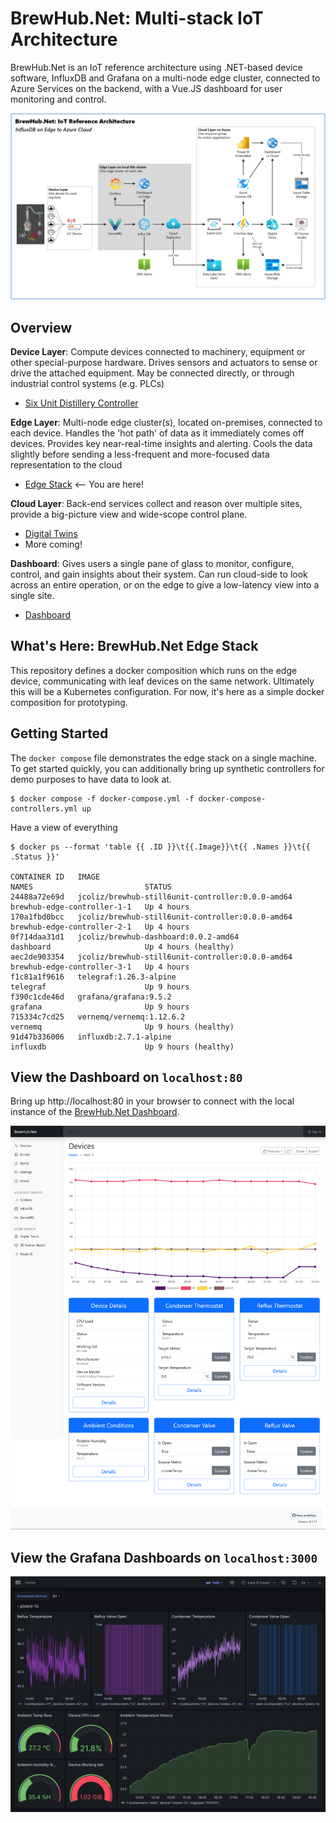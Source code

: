 # BrewHub.Net: Multi-stack IoT Architecture

BrewHub.Net is an IoT reference architecture using .NET-based device software, InfluxDB and Grafana on a multi-node edge cluster, connected to Azure Services on the backend, with a Vue.JS dashboard for user monitoring and control.

![Reference Architecture](docs/images/arch.png)

## Overview

**Device Layer**: Compute devices connected to machinery, equipment or other special-purpose hardware. Drives sensors and actuators to sense or drive the attached equipment. May be connected directly, or through industrial control systems (e.g. PLCs)
* [Six Unit Distillery Controller](https://github.com/jcoliz/BrewHub.Devices.Still6UnitController)

**Edge Layer**: Multi-node edge cluster(s), located on-premises, connected to each device. Handles the 'hot path' of data as it immediately comes off devices. Provides key near-real-time insights and alerting. Cools the data slightly before sending a less-frequent and more-focused data representation to the cloud
* [Edge Stack](https://github.com/jcoliz/BrewHub.Edge) <-- You are here!
  
**Cloud Layer**: Back-end services collect and reason over multiple sites, provide a big-picture view and wide-scope control plane.
* [Digital Twins](https://github.com/jcoliz/BrewHub.DigitalTwins)
* More coming!

**Dashboard**: Gives users a single pane of glass to monitor, configure, control, and gain insights about their system. Can run cloud-side to look across an entire operation, or on the edge to give a low-latency view into a single site.
* [Dashboard](https://github.com/jcoliz/BrewHub.Dashboard)

## What's Here: BrewHub.Net Edge Stack

This repository defines a docker composition which runs on the edge device, communicating with leaf devices on the same network. Ultimately this will be a Kubernetes configuration. For now, it's here as a simple docker composition for prototyping.

## Getting Started

The `docker compose` file demonstrates the edge stack on a single machine. To get started quickly, you can additionally bring up synthetic controllers for demo purposes to have data to look at.

```
$ docker compose -f docker-compose.yml -f docker-compose-controllers.yml up
```

Have a view of everything

```
$ docker ps --format 'table {{ .ID }}\t{{.Image}}\t{{ .Names }}\t{{ .Status }}'

CONTAINER ID   IMAGE                                              NAMES                         STATUS
24488a72e69d   jcoliz/brewhub-still6unit-controller:0.0.0-amd64   brewhub-edge-controller-1-1   Up 4 hours
170a1fbd0bcc   jcoliz/brewhub-still6unit-controller:0.0.0-amd64   brewhub-edge-controller-2-1   Up 4 hours
0f714daa31d1   jcoliz/brewhub-dashboard:0.0.2-amd64               dashboard                     Up 4 hours (healthy)
aec2de903354   jcoliz/brewhub-still6unit-controller:0.0.0-amd64   brewhub-edge-controller-3-1   Up 4 hours
f1c81a1f9616   telegraf:1.26.3-alpine                             telegraf                      Up 9 hours
f390c1cde46d   grafana/grafana:9.5.2                              grafana                       Up 9 hours
715334c7cd25   vernemq/vernemq:1.12.6.2                           vernemq                       Up 9 hours (healthy)
91d47b336006   influxdb:2.7.1-alpine                              influxdb                      Up 9 hours (healthy)
```

## View the Dashboard on `localhost:80`

Bring up http://localhost:80 in your browser to connect with the local instance of the [BrewHub.Net Dashboard](https://github.com/jcoliz/BrewHub.Dashboard).

![Dashboard](docs/images/Dashboard.png)

## View the Grafana Dashboards on `localhost:3000`

![Grafana](docs/images/grafana.png)
